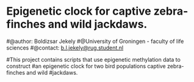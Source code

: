 # Epigenetic clock for captive zebra-finches and wild jackdaws.
#@author: Boldizsar Jekely
#@University of Groningen - faculty of life sciences
#@contact: b.l.jekely@rug.student.nl



#This project contains scripts that use epigenetic methylation data to construct
#an epigenetic clock for two bird populations captive zebra-finches and wild 
#jackdaws.
